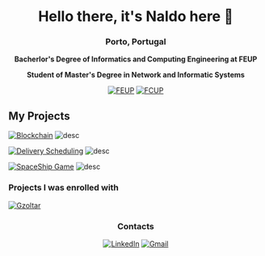 <div align=center>
  <h1>Hello there, it's Naldo here 👋</h1> 
  <h3>Porto, Portugal</h3>
  <p><strong> Bacherlor's Degree of Informatics and Computing Engineering at FEUP </strong></p>
  <p><strong> Student of Master's Degree in Network and Informatic Systems</strong></p>
    
  [![FEUP](https://img.shields.io/badge/-FEUP-red?style=for-the-badge)](https://sigarra.up.pt/feup/pt/web_page.Inicial)
  [![FCUP](https://img.shields.io/badge/-FCUP-blue?style=for-the-badge)](https://sigarra.up.pt/fcup/pt/web_page.Inicial)
    
</div>



## My Projects

[![Blockchain](https://img.shields.io/badge/-blockchain-white?style=for-the-badge)](https://github.com/naldodelgado/BlockChainProject)
![desc](https://img.shields.io/badge/A_Public_Ledger_For_Auctions-lightgrey?style=for-the-badge)

[![Delivery Scheduling](https://img.shields.io/badge/-Delivery_Schedule-white?style=for-the-badge)](https://github.com/tiagorspires/IA-DeliveryScheduling)
![desc](https://img.shields.io/badge/optimizing_package_delivery_schedule-lightgrey?style=for-the-badge)

[![SpaceShip Game](https://img.shields.io/badge/Space_Ship_Game-white?style=for-the-badge)](https://github.com/tiagorspires/LDTS-SpaceShip)
![desc](https://img.shields.io/badge/Using_various_design_patterns_to_build_a_game-lightgrey?style=for-the-badge)

### Projects I was enrolled with
[![Gzoltar](https://img.shields.io/badge/-GZoltar_:_library_for_automatic_debugging_of_Java_applications-brown?style=for-the-badge)](https://github.com/GZoltar/gzoltar)

<div align=center>
  <h3>Contacts</h3>
  
  [![LinkedIn](https://img.shields.io/badge/LinkedIn-0077B5?style=for-the-badge&logo=linkedin&logoColor=white)](https://www.linkedin.com/in/naldo-delgado-37a947248/)
  [![Gmail](https://img.shields.io/badge/Email-D14836?style=for-the-badge&logo=gmail&logoColor=white)](mailto:nnmd210@gmail.com)
</div>




<!--
**naldodelgado/naldodelgado** is a ✨ _special_ ✨ repository because its `README.md` (this file) appears on your GitHub profile.

Here are some ideas to get you started:

- 🔭 I’m currently working on ...
- 🌱 I’m currently learning ...
- 👯 I’m looking to collaborate on ...
- 🤔 I’m looking for help with ...
- 💬 Ask me about ...
- 📫 How to reach me: ...
- 😄 Pronouns: ...
- ⚡ Fun fact: ...
-->
